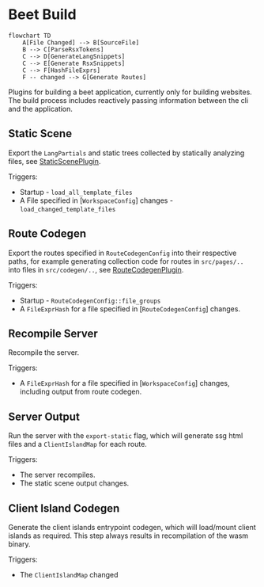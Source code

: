 # Beet Build



```mermaid
flowchart TD
	A[File Changed] --> B[SourceFile]
	B --> C[ParseRsxTokens]
	C --> D[GenerateLangSnippets]
	C --> E[Generate RsxSnippets]
	C --> F[HashFileExprs]
	F -- changed --> G[Generate Routes]
```


Plugins for building a beet application, currently only for building websites.
The build process includes reactively passing information between the cli and the application.

## Static Scene
Export the `LangPartials` and static trees collected by statically analyzing files, see [StaticScenePlugin](src/static_scene/static_scene_plugin.rs#L15).

Triggers:
- Startup - `load_all_template_files`
- A File specified in [`WorkspaceConfig`] changes - `load_changed_template_files`

## Route Codegen
Export the routes specified in `RouteCodegenConfig` into their respective paths, for example generating collection code for routes in `src/pages/..` into files in `src/codegen/..`, see [RouteCodegenPlugin](crates/beet_build/src/route_codegen/route_codegen_plugin.rs#L7).

Triggers:
- Startup - `RouteCodegenConfig::file_groups`
- A `FileExprHash` for a file specified in [`RouteCodegenConfig`] changes.

## Recompile Server

Recompile the server.

Triggers:
- A `FileExprHash` for a file specified in [`WorkspaceConfig`] changes, including output from route codegen.

## Server Output

Run the server with the `export-static` flag, which will generate ssg html files and a `ClientIslandMap` for each route.

Triggers:
- The server recompiles.
- The static scene output changes.

## Client Island Codegen

Generate the client islands entrypoint codegen, which will load/mount client islands as required. This step always results in recompilation of the wasm binary.

Triggers:
- The `ClientIslandMap` changed